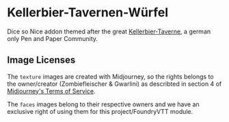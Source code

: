 # Kellerbier-Tavernen-Würfel
Dice so Nice addon themed after the great [Kellerbier-Taverne](https://discord.gg/kellerbiertaverne), a german only Pen and Paper Community.


## Image Licenses
The `texture` images are created with Midjourney, so the rights belongs to the owner/creator (Zombiefleischer & Gwarlini) as describted in section 4 of [Midjourney's Terms of Service](https://docs.midjourney.com/docs/terms-of-service).

The `faces` images belong to their respective owners and we have an exclusive right of using them for this project/FoundryVTT module.
